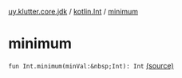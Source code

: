 [uy.klutter.core.jdk](../index.md) / [kotlin.Int](index.md) / [minimum](.)


# minimum
`fun Int.minimum(minVal:&nbsp;Int): Int` [(source)](https://github.com/kohesive/klutter/blob/master/core-jdk6/src/main/kotlin/uy/klutter/core/jdk/Numbers.kt#L6)


